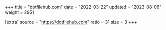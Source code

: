 +++
title = "dotfilehub.com"
date = "2022-03-22"
updated = "2023-08-06"
weight = 2951

[extra]
source = "https://dotfilehub.com"
ratio = 31
size = 3
+++
